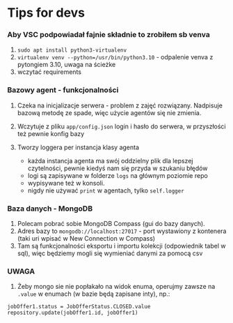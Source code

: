 # Tips for devs

### Aby VSC podpowiadał fajnie składnie to zrobiłem sb venva

1. `sudo apt install python3-virtualenv`
2. `virtualenv venv --python=/usr/bin/python3.10` - odpalenie venva z pytongiem 3.10, uwaga na ścieżke
3. wczytać requirements

### Bazowy agent - funkcjonalności

1. Czeka na inicjalizacje serwera - problem z zajęć rozwiązany. Nadpisuje bazową metodę ze spade, więc użycie agentów się nie zmienia.
2. Wczytuje z pliku `app/config.json` login i hasło do serwera, w przyszłości też pewnie konfig bazy
3. Tworzy loggera per instancja klasy agenta

   - każda instancja agenta ma swój oddzielny plik dla lepszej czytelności, pewnie kiedyś nam się przyda w szukaniu błędów
   - logi są zapisywane w folderze `logs` na głównym poziomie repo
   - wypisywane też w konsoli.
   - nigdy nie używać `print` w agentach, tylko `self.logger`

### Baza danych - MongoDB

1. Polecam pobrać sobie MongoDB Compass (gui do bazy danych).
2. Adres bazy to `mongodb://localhost:27017` - port wystawiony z kontenera (taki uri wpisać w New Connection w Compass)
3. Tam są funkcjonalności eksportu i importu kolekcji (odpowiednik tabel w sql), więc będziemy mogli się wymieniać danymi za pomocą csv

### UWAGA

1. Żeby mongo sie nie popłakało na widok enuma, operujmy zawsze na `.value` w enumach (w bazie będą zapisane inty), np.:

```
jobOffer1.status = JobOfferStatus.CLOSED.value
repository.update(jobOffer1.id, jobOffer1)
```
